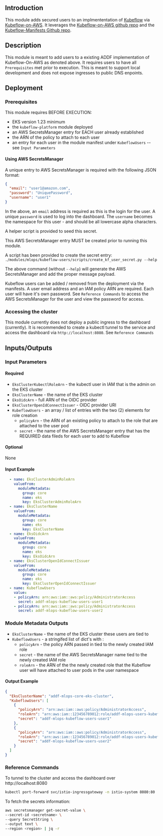 ## Introduction
This module adds secured users to an implmententation of [Kubeflow](https://www.kubeflow.org/docs/) via [Kubeflow-on-AWS](https://awslabs.github.io/kubeflow-manifests/docs/).
It leverages the [Kubeflow-on-AWS github repo](https://github.com/awslabs/kubeflow-manifests) and the [Kubeflow-Manifests Github repo](https://github.com/kubeflow/manifests).




## Description

This module is meant to add users to a existing ADDF implementation of Kubeflow-On-AWS as denoted above.  It requires users to have all `Prerequisites` met prior to execution.  This is meant to support local development and does not expose ingresses to public DNS enpoints.

## Deployment 

### Prerequisites
This module requires BEFORE EXECUTION:
- EKS version 1.23 minimum
- the `kubeflow-platform` module deployed
- an AWS SecretsManager entry for EACH user already established
- the ARN of the policy to attach to each user
- an entry for each user in the module manifest under `KubeflowUsers` -- see `Input Parameters`

#### Using AWS SecretsManager
A unique entry to AWS SecretsManager is required with the following JSON format:
```json
{
  "email": "user1@amazon.com",
  "password": "UniquePassword",
  "username": "user1"
}
```
In the above, an `email` address is required as this is the login for the user.  A unique `password` is used to log into the dashboard.  The `username` becomes the namespace for this user - and should be all lowercase alpha characters.

A helper script is provided to seed this secret. 

This AWS SecretsManager entry MUST be created prior to running this module.

A script has been provided to create the secret entry:
`./modules/mlops/kubeflow-users/scripts/create_kf_user_secret.py --help`

The above command (without `--help`) will generate the AWS SecretsManager and add the proper message payload.

Kubeflow users can be added / removed from the deployment via the manifests.  A user email address and an IAM policy ARN are required.  Each user will have it's own password.  See `Reference Commands` to access the AWS SecretsManager for the user and view the password for access.   


### Accessing the cluster
This module currently does not deploy a public ingress to the dashboard (currently).  It is recommended to create a kubectl tunnel to the service and access the dashboard via `http://localhost:8080`.  See `Reference Commands`

## Inputs/Outputs


### Input Parameters


#### Required
- `EksClusterKubectlRoleArn` - the kubectl user in IAM that is the admin on the EKS cluster
- `EksClusterName` - the name of the EKS cluster
- `EksOidcArn` - full ARN of the OIDC provider
- `EksClusterOpenIdConnectIssuer` - OIDC provider URI
- `KubeflowUsers` - an array / list of entries with the two (2) elements for role creation
  -  `policyArn` - the ARN of an existing policy to attach to the role that are attached to the user pod
  -  `secret` - the name of the AWS SecretsManager entry that has the REQUIRED data fileds for each user to add to Kubeflow


#### Optional
None

#### Input Example
```yaml
  - name: EksClusterAdminRoleArn
    valueFrom:
      moduleMetadata:
        group: core
        name: eks
        key: EksClusterAdminRoleArn
  - name: EksClusterName
    valueFrom:
      moduleMetadata:
        group: core
        name: eks
        key: EksClusterName
  - name: EksOidcArn
    valueFrom:
      moduleMetadata:
        group: core
        name: eks
        key: EksOidcArn
  - name: EksClusterOpenIdConnectIssuer
    valueFrom:
      moduleMetadata:
        group: core
        name: eks
        key: EksClusterOpenIdConnectIssuer
  - name: KubeflowUsers
    value:
    - policyArn: arn:aws:iam::aws:policy/AdministratorAccess
      secret: addf-mlops-kubeflow-users-user1
    - policyArn: arn:aws:iam::aws:policy/AdministratorAccess
      secret: addf-mlops-kubeflow-users-user2

```


### Module Metadata Outputs
- `EksClusterName` - the name of the EKS cluster these users are tied to
- `KubeflowUsers` - a stringifed list of dict's with :
  - `policyArn` - the policy ARN passed in tied to the newly created IAM role 
  - `secret` - the name of the AWS SecretsManager name tied to the newly created IAM role  
  - `roleArn` - the ARN of the the newly created role that the Kubeflow user will have attached to user pods in the user namespace
#### Output Example
```json
{
  "EksClusterName": "addf-mlops-core-eks-cluster",
  "KubeflowUsers": [
    {
      "policyArn": "arn:aws:iam::aws:policy/AdministratorAccess",
      "roleArn": "arn:aws:iam::123456789012:role/addf-mlops-users-kubeflow-users-us-east-1-0",
      "secret": "addf-mlops-kubeflow-users-user1"
    },
    {
      "policyArn": "arn:aws:iam::aws:policy/AdministratorAccess",
      "roleArn": "arn:aws:iam::123456789012:role/addf-mlops-users-kubeflow-users-us-east-1-1",
      "secret": "addf-mlops-kubeflow-users-user2"
    }
  ]
}

```



### Reference Commands
To tunnel to the cluster and access the dashboard over http://localhost:8080
```bash
kubectl port-forward svc/istio-ingressgateway -n istio-system 8080:80
```

To fetch the secrets information:
```bash
aws secretsmanager get-secret-value \
--secret-id <secretname> \
--query SecretString \
--output text \
--region <region> | jq -r
```
